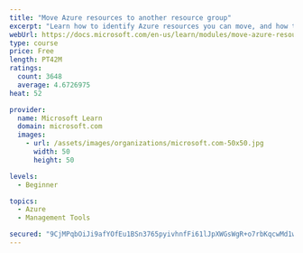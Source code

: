 ```yaml
---
title: "Move Azure resources to another resource group"
excerpt: "Learn how to identify Azure resources you can move, and how to move them to a new resource group."
webUrl: https://docs.microsoft.com/en-us/learn/modules/move-azure-resources-another-resource-group/
type: course
price: Free
length: PT42M
ratings:
  count: 3648
  average: 4.6726975
heat: 52

provider:
  name: Microsoft Learn
  domain: microsoft.com
  images:
    - url: /assets/images/organizations/microsoft.com-50x50.jpg
      width: 50
      height: 50

levels:
  - Beginner

topics:
  - Azure
  - Management Tools

secured: "9CjMPqbOiJi9afYOfEu1BSn3765pyivhnfFi61lJpXWGsWgR+o7rbKqcwMd1wTFoOd4n9Y0+jbn+WUH5Q9oXxbg/d0OF7mXYXShF68RIMNCN4EYGycIY5DB1NKElWNB97YnXDTeWp36NdE9nTkM4POzWiPs/TtAaJl9xHAAPCSWKX/X97A4+NZ5iIMGuy9r2LEaAMPMliTuKyaT7kqIUc+2qJfdvnWphvg+br+HZgxWr/+OtJLCYeFE8yZuZhRnmxjj981KZAV2ehp8CEb/nNww2IWQKxbC4Q1WtxR4uh6pukRmlNcTCEdy/vidsX2sk+xpYTY4senEIsE9SgKCsOx7T837i/ZsZMkrE12S4/6bO/EouihjUvxThyGOEy6EfHxiZV3O0qa0jEJIrzgKYHaya2YJUz9PMkSbJkqk+SOU=;Jwj8XGnisWhf9Z4JjIsy0A=="
---
```


